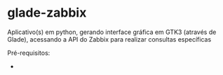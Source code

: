 # glade-zabbix
Aplicativo(s) em python, gerando interface gráfica em GTK3 (através de Glade), acessando a API do Zabbix para realizar consultas específicas

Pré-requisitos:

- 
